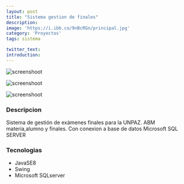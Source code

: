 ```yaml
---
layout: post
title: "Sistema gestion de finales"
description: 
image: 'https://i.ibb.co/9nBcRGn/principal.jpg'
category: 'Proyectos'
tags: sistema

twitter_text: 
introduction: 
---
```

![screenshoot](https://i.ibb.co/T4Rdkfb/materiaabm.jpg)

![screenshoot](https://i.ibb.co/Mn7SDVb/alumnosabm.jpg)

![screenshoot](https://i.ibb.co/tZdr2xC/finalesabm.jpg)

### Descripcion
Sistema de gestión de exámenes finales para la UNPAZ. ABM materia,alumno y finales. Con conexion a base de datos Microsoft SQL SERVER

### Tecnologias
* JavaSE8
* Swing
* Microsoft SQLserver
